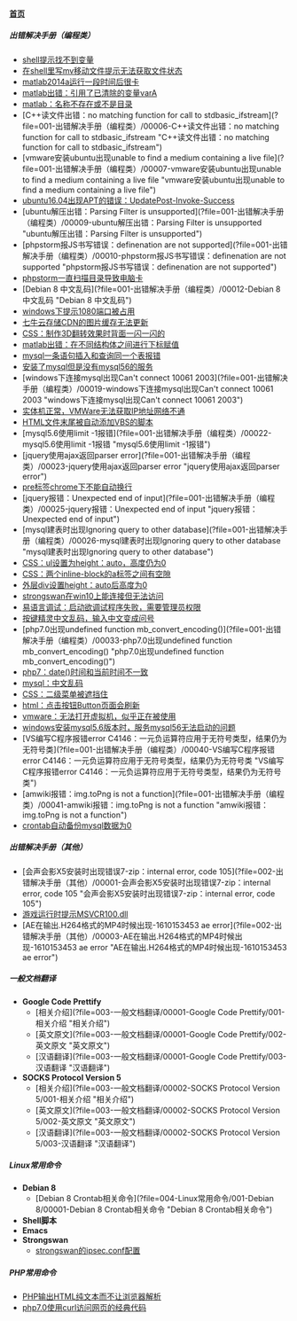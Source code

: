 
#### [首页](?file=home-首页)

##### 出错解决手册（编程类）
- [shell提示找不到变量](?file=001-出错解决手册（编程类）/00001-shell提示找不到变量 "shell提示找不到变量")
- [在shell里写mv移动文件提示无法获取文件状态](?file=001-出错解决手册（编程类）/00002-在shell里写mv移动文件提示无法获取文件状态 "在shell里写mv移动文件提示无法获取文件状态")
- [matlab2014a运行一段时间后很卡](?file=001-出错解决手册（编程类）/00003-matlab2014a运行一段时间后很卡 "matlab2014a运行一段时间后很卡")
- [matlab出错：引用了已清除的变量varA](?file=001-出错解决手册（编程类）/00004-matlab出错：引用了已清除的变量varA "matlab出错：引用了已清除的变量varA")
- [matlab：名称不存在或不是目录](?file=001-出错解决手册（编程类）/00005-matlab：名称不存在或不是目录 "matlab：名称不存在或不是目录")
- [C++读文件出错：no matching function for call to stdbasic_ifstream](?file=001-出错解决手册（编程类）/00006-C++读文件出错：no matching function for call to stdbasic_ifstream "C++读文件出错：no matching function for call to stdbasic_ifstream")
- [vmware安装ubuntu出现unable to find a medium containing a live file](?file=001-出错解决手册（编程类）/00007-vmware安装ubuntu出现unable to find a medium containing a live file "vmware安装ubuntu出现unable to find a medium containing a live file")
- [ubuntu16.04出现APT的错误：UpdatePost-Invoke-Success](?file=001-出错解决手册（编程类）/00008-ubuntu16.04出现APT的错误：UpdatePost-Invoke-Success "ubuntu16.04出现APT的错误：UpdatePost-Invoke-Success")
- [ubuntu解压出错：Parsing Filter is unsupported](?file=001-出错解决手册（编程类）/00009-ubuntu解压出错：Parsing Filter is unsupported "ubuntu解压出错：Parsing Filter is unsupported")
- [phpstorm报JS书写错误：definenation are not supported](?file=001-出错解决手册（编程类）/00010-phpstorm报JS书写错误：definenation are not supported "phpstorm报JS书写错误：definenation are not supported")
- [phpstorm一直扫描目录导致电脑卡](?file=001-出错解决手册（编程类）/00011-phpstorm一直扫描目录导致电脑卡 "phpstorm一直扫描目录导致电脑卡")
- [Debian 8 中文乱码](?file=001-出错解决手册（编程类）/00012-Debian 8 中文乱码 "Debian 8 中文乱码")
- [windows下提示1080端口被占用](?file=001-出错解决手册（编程类）/00013-windows下提示1080端口被占用 "windows下提示1080端口被占用")
- [七牛云存储CDN的图片缓存无法更新](?file=001-出错解决手册（编程类）/00014-七牛云存储CDN的图片缓存无法更新 "七牛云存储CDN的图片缓存无法更新")
- [CSS：制作3D翻转效果时背面一闪一闪的](?file=001-出错解决手册（编程类）/00015-CSS：制作3D翻转效果时背面一闪一闪的 "CSS：制作3D翻转效果时背面一闪一闪的")
- [matlab出错：在不同结构体之间进行下标赋值](?file=001-出错解决手册（编程类）/00016-matlab出错：在不同结构体之间进行下标赋值 "matlab出错：在不同结构体之间进行下标赋值")
- [mysql一条语句插入和查询同一个表报错](?file=001-出错解决手册（编程类）/00017-mysql一条语句插入和查询同一个表报错 "mysql一条语句插入和查询同一个表报错")
- [安装了mysql但是没有mysql56的服务](?file=001-出错解决手册（编程类）/00018-安装了mysql但是没有mysql56的服务 "安装了mysql但是没有mysql56的服务")
- [windows下连接mysql出现Can&#39;t connect 10061 2003](?file=001-出错解决手册（编程类）/00019-windows下连接mysql出现Can&#39;t connect 10061 2003 "windows下连接mysql出现Can&#39;t connect 10061 2003")
- [实体机正常，VMWare无法获取IP地址网络不通](?file=001-出错解决手册（编程类）/00020-实体机正常，VMWare无法获取IP地址网络不通 "实体机正常，VMWare无法获取IP地址网络不通")
- [HTML文件末尾被自动添加VBS的脚本](?file=001-出错解决手册（编程类）/00021-HTML文件末尾被自动添加VBS的脚本 "HTML文件末尾被自动添加VBS的脚本")
- [mysql5.6使用limit -1报错](?file=001-出错解决手册（编程类）/00022-mysql5.6使用limit -1报错 "mysql5.6使用limit -1报错")
- [jquery使用ajax返回parser error](?file=001-出错解决手册（编程类）/00023-jquery使用ajax返回parser error "jquery使用ajax返回parser error")
- [pre标签chrome下不能自动换行](?file=001-出错解决手册（编程类）/00024-pre标签chrome下不能自动换行 "pre标签chrome下不能自动换行")
- [jquery报错：Unexpected end of input](?file=001-出错解决手册（编程类）/00025-jquery报错：Unexpected end of input "jquery报错：Unexpected end of input")
- [mysql建表时出现Ignoring query to other database](?file=001-出错解决手册（编程类）/00026-mysql建表时出现Ignoring query to other database "mysql建表时出现Ignoring query to other database")
- [CSS：ul设置为height：auto，高度仍为0](?file=001-出错解决手册（编程类）/00027-CSS：ul设置为height：auto，高度仍为0 "CSS：ul设置为height：auto，高度仍为0")
- [CSS：两个inline-block的a标签之间有空隙](?file=001-出错解决手册（编程类）/00028-CSS：两个inline-block的a标签之间有空隙 "CSS：两个inline-block的a标签之间有空隙")
- [外层div设置height：auto后高度为0](?file=001-出错解决手册（编程类）/00029-外层div设置height：auto后高度为0 "外层div设置height：auto后高度为0")
- [strongswan在win10上能连接但无法访问](?file=001-出错解决手册（编程类）/00030-strongswan在win10上能连接但无法访问 "strongswan在win10上能连接但无法访问")
- [易语言调试：启动欲调试程序失败，需要管理员权限](?file=001-出错解决手册（编程类）/00031-易语言调试：启动欲调试程序失败，需要管理员权限 "易语言调试：启动欲调试程序失败，需要管理员权限")
- [按键精灵中文乱码，输入中文变成问号](?file=001-出错解决手册（编程类）/00032-按键精灵中文乱码，输入中文变成问号 "按键精灵中文乱码，输入中文变成问号")
- [php7.0出现undefined function mb_convert_encoding&#40;&#41;](?file=001-出错解决手册（编程类）/00033-php7.0出现undefined function mb_convert_encoding&#40;&#41; "php7.0出现undefined function mb_convert_encoding&#40;&#41;")
- [php7：date&#40;&#41;时间和当前时间不一致](?file=001-出错解决手册（编程类）/00034-php7：date&#40;&#41;时间和当前时间不一致 "php7：date&#40;&#41;时间和当前时间不一致")
- [mysql：中文乱码](?file=001-出错解决手册（编程类）/00035-mysql：中文乱码 "mysql：中文乱码")
- [CSS：二级菜单被遮挡住](?file=001-出错解决手册（编程类）/00036-CSS：二级菜单被遮挡住 "CSS：二级菜单被遮挡住")
- [html：点击按钮Button页面会刷新](?file=001-出错解决手册（编程类）/00037-html：点击按钮Button页面会刷新 "html：点击按钮Button页面会刷新")
- [vmware：无法打开虚拟机，似乎正在被使用](?file=001-出错解决手册（编程类）/00038-vmware：无法打开虚拟机，似乎正在被使用 "vmware：无法打开虚拟机，似乎正在被使用")
- [windows安装mysql5.6版本时，服务mysql56无法启动的问题](?file=001-出错解决手册（编程类）/00039-windows安装mysql5.6版本时，服务mysql56无法启动的问题 "windows安装mysql5.6版本时，服务mysql56无法启动的问题")
- [VS编写C程序报错error C4146：一元负运算符应用于无符号类型，结果仍为无符号类](?file=001-出错解决手册（编程类）/00040-VS编写C程序报错error C4146：一元负运算符应用于无符号类型，结果仍为无符号类 "VS编写C程序报错error C4146：一元负运算符应用于无符号类型，结果仍为无符号类")
- [amwiki报错：img.toPng is not a function](?file=001-出错解决手册（编程类）/00041-amwiki报错：img.toPng is not a function "amwiki报错：img.toPng is not a function")
- [crontab自动备份mysql数据为0](?file=001-出错解决手册（编程类）/00042-crontab自动备份mysql数据为0 "crontab自动备份mysql数据为0")

##### 出错解决手册（其他）
- [会声会影X5安装时出现错误7-zip：internal error, code 105](?file=002-出错解决手册（其他）/00001-会声会影X5安装时出现错误7-zip：internal error, code 105 "会声会影X5安装时出现错误7-zip：internal error, code 105")
- [游戏运行时提示MSVCR100.dll](?file=002-出错解决手册（其他）/00002-游戏运行时提示MSVCR100.dll "游戏运行时提示MSVCR100.dll")
- [AE在输出.H264格式的MP4时候出现-1610153453 ae error](?file=002-出错解决手册（其他）/00003-AE在输出.H264格式的MP4时候出现-1610153453 ae error "AE在输出.H264格式的MP4时候出现-1610153453 ae error")

##### 一般文档翻译
- **Google Code Prettify**
    - [相关介绍](?file=003-一般文档翻译/00001-Google Code Prettify/001-相关介绍 "相关介绍")
    - [英文原文](?file=003-一般文档翻译/00001-Google Code Prettify/002-英文原文 "英文原文")
    - [汉语翻译](?file=003-一般文档翻译/00001-Google Code Prettify/003-汉语翻译 "汉语翻译")
- **SOCKS Protocol Version 5**
    - [相关介绍](?file=003-一般文档翻译/00002-SOCKS Protocol Version 5/001-相关介绍 "相关介绍")
    - [英文原文](?file=003-一般文档翻译/00002-SOCKS Protocol Version 5/002-英文原文 "英文原文")
    - [汉语翻译](?file=003-一般文档翻译/00002-SOCKS Protocol Version 5/003-汉语翻译 "汉语翻译")

##### Linux常用命令
- **Debian 8**
    - [Debian 8 Crontab相关命令](?file=004-Linux常用命令/001-Debian 8/00001-Debian 8 Crontab相关命令 "Debian 8 Crontab相关命令")
- **Shell脚本**
- **Emacs**
- **Strongswan**
    - [strongswan的ipsec.conf配置](?file=004-Linux常用命令/004-Strongswan/00001-strongswan的ipsec.conf配置 "strongswan的ipsec.conf配置")

##### PHP常用命令
- [PHP输出HTML纯文本而不让浏览器解析](?file=005-PHP常用命令/00001-PHP输出HTML纯文本而不让浏览器解析 "PHP输出HTML纯文本而不让浏览器解析")
- [php7.0使用curl访问网页的经典代码](?file=005-PHP常用命令/00002-php7.0使用curl访问网页的经典代码 "php7.0使用curl访问网页的经典代码")

